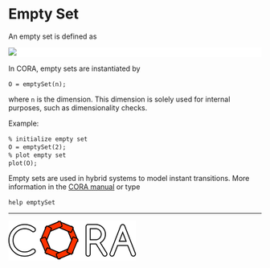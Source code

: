 # Empty Set

An empty set is defined as

<p style="background-color: white;">
<img src="https://latex.codecogs.com/svg.image?%5Cmathcal%7BO%7D:=%5Cemptyset."/>
</p>

<!--
for editor.codecogs.com: 
\mathcal{O} := \emptyset .
-->

In CORA, empty sets are instantiated by

    O = emptySet(n);

where ``n`` is the dimension.
This dimension is solely used for internal purposes, such as dimensionality checks.

Example:

    % initialize empty set
    O = emptySet(2);
    % plot empty set
    plot(O);

Empty sets are used in hybrid systems to model instant transitions.
More information in the <a target='_blank' href="https://cora.in.tum.de/manual">CORA manual</a> or type

    help emptySet

<hr style="height: 1px;">

<img src="../../app/images/coraLogo_readme.svg"/>